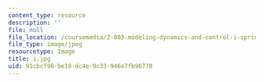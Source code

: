 ```yaml
---
content_type: resource
description: ''
file: null
file_location: /coursemedia/2-003-modeling-dynamics-and-control-i-spring-2005/91cbcf96be18dc4e9c33946e7fb96770_i.jpg
file_type: image/jpeg
resourcetype: Image
title: i.jpg
uid: 91cbcf96-be18-dc4e-9c33-946e7fb96770
---
```

